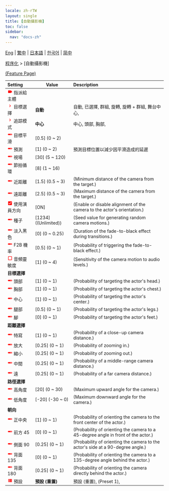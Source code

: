```yaml
---
locale: zh-rTW
layout: single
title: [自動攝影機]
toc: false
sidebar:
  nav: "docs-zh"
---
```

[Eng](/dancexr/menu/2025.4/motion/auto_cam) | [繁中](/tw/dancexr/menu/2025.4/motion/auto_cam) | [日本語](/jp/dancexr/menu/2025.4/motion/auto_cam) | [한국어](/kr/dancexr/menu/2025.4/motion/auto_cam) | [简中](/zh/dancexr/menu/2025.4/motion/auto_cam)

[程序化](../menu#程序化) > [自動攝影機]



[(Feature Page)](/tw/dancexr/features/auto_cam)

| Setting | Value | Description |
| :--- | --- | :--- |
| <img src="/images/icon/ic_videocam.png" alt="videocam icon"/> 指派給主體</nobr>|| 
| <img src="/images/icon/ic_chevron.png" alt="chevron icon"/> 目標選擇</nobr>| **自動** | 自動, 已選擇, 群組, 旋轉, 旋轉 + 群組, 舞台中心,  |
| <img src="/images/icon/ic_chevron.png" alt="chevron icon"/> 追踪模式</nobr>| **中心** | 中心, 頭部, 胸部,  |
| <img src="/images/icon/ic_slider.png" alt="slider icon"/> 目標平滑</nobr>| [0.5] (0 ~ 2) | 
| <img src="/images/icon/ic_slider.png" alt="slider icon"/> 預測</nobr>| [1] (0 ~ 2) | 預測目標位置以減少因平滑造成的延遲
| <img src="/images/icon/ic_slider.png" alt="slider icon"/> 視場</nobr>| [30] (5 ~ 120) | 
| <img src="/images/icon/ic_slider.png" alt="slider icon"/> 節拍循環</nobr>| [8] (1 ~ 16) | 
| <img src="/images/icon/ic_slider.png" alt="slider icon"/> 近距離</nobr>| [1.5] (0.5 ~ 3) | (Minimum distance of the camera from the target.)
| <img src="/images/icon/ic_slider.png" alt="slider icon"/> 遠距離</nobr>| [2.5] (0.5 ~ 3) | (Maximum distance of the camera from the target.)
| <img src="/images/icon/ic_check_on.png" alt="check on icon"/> 使用演員方向</nobr>| [ON] | (Enable or disable alignment of the camera to the actor's orientation.)
| <img src="/images/icon/ic_slider.png" alt="slider icon"/> 種子</nobr>| [1234] ((Unlimited)) | (Seed value for generating random camera motions.)
| <img src="/images/icon/ic_slider.png" alt="slider icon"/> 淡入黑色</nobr>| [0] (0 ~ 0.25) | (Duration of the fade-to-black effect during transitions.)
| <img src="/images/icon/ic_slider.png" alt="slider icon"/> F2B 機率</nobr>| [0.5] (0 ~ 1) | (Probability of triggering the fade-to-black effect.)
| <img src="/images/icon/ic_check_off.png" alt="check off icon"/> 音頻靈敏度</nobr>| [1] (0 ~ 4) | (Sensitivity of the camera motion to audio levels.)
|  <b>目標選擇</b></nobr>|| 
| <img src="/images/icon/ic_slider.png" alt="slider icon"/> 頭部</nobr>| [1] (0 ~ 1) | (Probability of targeting the actor's head.)
| <img src="/images/icon/ic_slider.png" alt="slider icon"/> 胸部</nobr>| [1] (0 ~ 1) | (Probability of targeting the actor's chest.)
| <img src="/images/icon/ic_slider.png" alt="slider icon"/> 中心</nobr>| [1] (0 ~ 1) | (Probability of targeting the actor's center.)
| <img src="/images/icon/ic_slider.png" alt="slider icon"/> 腿部</nobr>| [0.5] (0 ~ 1) | (Probability of targeting the actor's legs.)
| <img src="/images/icon/ic_slider.png" alt="slider icon"/> 腳</nobr>| [0] (0 ~ 1) | (Probability of targeting the actor's feet.)
|  <b>距離選擇</b></nobr>|| 
| <img src="/images/icon/ic_slider.png" alt="slider icon"/> 特寫</nobr>| [1] (0 ~ 1) | (Probability of a close-up camera distance.)
| <img src="/images/icon/ic_slider.png" alt="slider icon"/> 放大</nobr>| [0.25] (0 ~ 1) | (Probability of zooming in.)
| <img src="/images/icon/ic_slider.png" alt="slider icon"/> 縮小</nobr>| [0.25] (0 ~ 1) | (Probability of zooming out.)
| <img src="/images/icon/ic_slider.png" alt="slider icon"/> 中間</nobr>| [0.25] (0 ~ 1) | (Probability of a middle-range camera distance.)
| <img src="/images/icon/ic_slider.png" alt="slider icon"/> 遠</nobr>| [0.25] (0 ~ 1) | (Probability of a far camera distance.)
|  <b>路徑選擇</b></nobr>|| 
| <img src="/images/icon/ic_slider.png" alt="slider icon"/> 高角度</nobr>| [20] (0 ~ 30) | (Maximum upward angle for the camera.)
| <img src="/images/icon/ic_slider.png" alt="slider icon"/> 低角度</nobr>| [-20] (-30 ~ 0) | (Maximum downward angle for the camera.)
|  <b>朝向</b></nobr>|| 
| <img src="/images/icon/ic_slider.png" alt="slider icon"/> 正中央</nobr>| [1] (0 ~ 1) | (Probability of orienting the camera to the front center of the actor.)
| <img src="/images/icon/ic_slider.png" alt="slider icon"/> 前方 45</nobr>| [0] (0 ~ 1) | (Probability of orienting the camera to a 45-degree angle in front of the actor.)
| <img src="/images/icon/ic_slider.png" alt="slider icon"/> 側面 90</nobr>| [0.25] (0 ~ 1) | (Probability of orienting the camera to the actor's side at a 90-degree angle.)
| <img src="/images/icon/ic_slider.png" alt="slider icon"/> 背面 135</nobr>| [0] (0 ~ 1) | (Probability of orienting the camera to a 135-degree angle behind the actor.)
| <img src="/images/icon/ic_slider.png" alt="slider icon"/> 背面 180</nobr>| [0.25] (0 ~ 1) | (Probability of orienting the camera directly behind the actor.)
| <img src="/images/icon/ic_list.png" alt="list icon"/> 預設</nobr>| **預設 (重置)** | 預設 (重置), (Preset 1),  |

